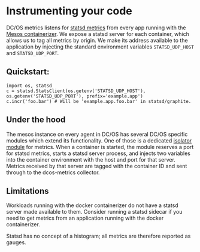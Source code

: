 # Instrumenting your code

DC/OS metrics listens for [statsd metrics][statsd-spec] from every app running with the
[Mesos containerizer][mesos-ucr]. We expose a statsd server for each container, which allows us to tag all metrics by
origin. We make its address available to the application by injecting the standard environment variables
`STATSD_UDP_HOST` and `STATSD_UDP_PORT`. 

## Quickstart:

```
import os, statsd
c = statsd.StatsClient(os.getenv('STATSD_UDP_HOST'), os.getenv('STATSD_UDP_PORT'), prefix='example.app')
c.incr('foo.bar') # Will be ‘example.app.foo.bar' in statsd/graphite. 
```

## Under the hood

The mesos instance on every agent in DC/OS has several DC/OS specific modules which extend its functionality. One of
those is a dedicated [isolator module][mesos-isolator] for metrics. When a container is started, the module reserves a
port for statsd metrics, starts a statsd server process, and injects two variables into the container environment with
the host and port for that server. Metrics received by that server are tagged with the container ID and sent through to
the dcos-metrics collector. 

## Limitations

Workloads running with the docker containerizer do not have a statsd server made available to them. Consider running a
statsd sidecar if you need to get metrics from an application running with the docker containerizer.

Statsd has no concept of a histogram; all metrics are therefore reported as gauges.

[statsd-spec]: https://github.com/b/statsd_spec
[mesos-ucr]: http://mesos.apache.org/documentation/latest/container-image/
[mesos-isolator]: http://mesos.apache.org/documentation/latest/modules/#isolator
